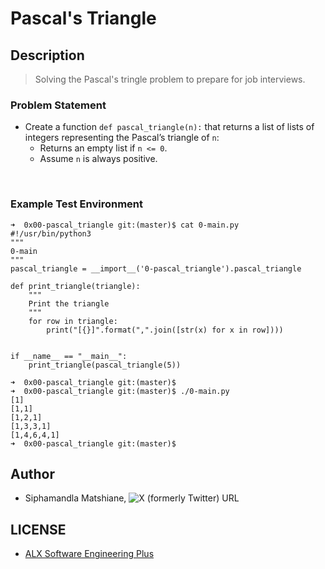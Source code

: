 # Pascal's Triangle

## Description
> Solving the Pascal's tringle problem to prepare for job interviews.

### Problem Statement
- Create a function `def pascal_triangle(n):` that returns a list of lists of integers representing the Pascal’s triangle of `n`:
    * Returns an empty list if `n <= 0`.
    * Assume `n` is always positive.
<br>

### Example Test Environment

```
➜  0x00-pascal_triangle git:(master)$ cat 0-main.py
#!/usr/bin/python3
"""
0-main
"""
pascal_triangle = __import__('0-pascal_triangle').pascal_triangle

def print_triangle(triangle):
    """
    Print the triangle
    """
    for row in triangle:
        print("[{}]".format(",".join([str(x) for x in row])))


if __name__ == "__main__":
    print_triangle(pascal_triangle(5))

➜  0x00-pascal_triangle git:(master)$ 
➜  0x00-pascal_triangle git:(master)$ ./0-main.py
[1]
[1,1]
[1,2,1]
[1,3,3,1]
[1,4,6,4,1]
➜  0x00-pascal_triangle git:(master)$ 
```

## Author
- Siphamandla Matshiane, ![X (formerly Twitter) URL](https://img.shields.io/twitter/url?url=https%3A%2F%2Fx.com%2FSiphamandl76892)

## LICENSE
- [ALX Software Engineering Plus](https://tech.alxafrica.com/software-engineering-plus-programme-johannesburg)
